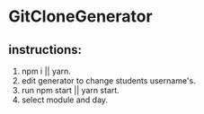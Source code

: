 # GitCloneGenerator

## instructions:

1. npm i || yarn.
2. edit generator to change students username's.
3. run npm start || yarn start.
4. select module and day.